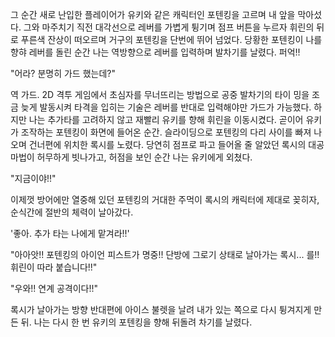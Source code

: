 그 순간 새로 난입한 플레이어가 유키와 같은 캐릭터인 포텐킹을 고르며 내 앞을 막아섰다. 그와 마주치기 직전 대각선으로 레버를 가볍게 튕기며 점프 버튼을 누르자 휘린의 뒤로 푸른색 잔상이 떠오르며 거구의 포텐킹을 단번에 뛰어 넘었다.
당황한 포텐킹이 나를 향햐 레버를 돌린 순간 나는 역방향으로 레버를 입력하며 발차기를 날렸다. 퍼억!!

"어라? 분명히 가드 했는데?" 

역 가드. 2D 격투 게임에서 초심자를 무너뜨리는 방법으로 공중 발차기의 타이 밍을 조금 늦게 발동시켜 타격을 입히는 기술은 레버를 반대로 입력해야만 가드가 가능했다.
하지만 나는 추가타를 고려하지 않고 재빨리 유키를 향해 휘린을 이동시켰다.
곧이어 유키가 조작하는 포텐킹이 화면에 들어온 순간.
슬라이딩으로 포텐킹의 다리 사이를 빠져 나오며 건너편에 위치한 록시를 노렸다.
당연히 점프로 파고 들어올 줄 알았던 록시의 대공 마법이 허무하게 빗나가고, 허점을 보인 순간 나는 유키에게 외쳤다.

"지금이야!!" 

이제껏 방어에만 열중해 있던 포텐킹의 거대한 주먹이 록시의 캐릭터에 제대로 꽂히자, 순식간에 절반의 체력이 날아갔다.

'좋아. 추가 타는 나에게 맡겨라!!' 

"아아앗!! 포텐킹의 아이언 피스트가 명중!! 단방에 그로기 상태로 날아가는 록시... 를!! 휘린이 따라 붙습니다!!" 

"우와!! 연계 공격이다!!" 

록시가 날아가는 방향 반대편에 아이스 불렛을 날려 내가 있는 쪽으로 다시 튕겨지게 만든 뒤. 나는 다시 한 번 유키의 포텐킹을 향해 뒤돌려 차기를 날렸다.